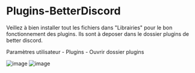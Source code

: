 # Plugins-BetterDiscord

Veillez à bien installer tout les fichiers dans "Librairies" pour le bon fonctionnement des plugins.
Ils sont à deposer dans le dossier plugins de better discord.

Paramètres utilisateur - Plugins - Ouvrir dossier plugins

![image](https://github.com/XaaenS/Plugins-BetterDiscord-FR/assets/75123007/31ab0c06-41a5-42be-9443-0493d7cff792)
![image](https://github.com/XaaenS/Plugins-BetterDiscord-FR/assets/75123007/9179b0c0-98ad-4219-9819-9daa981f4cf4)
